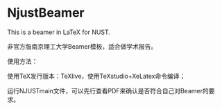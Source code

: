 # NjustBeamer

This is a beamer in LaTeX for NUST.

非官方版南京理工大学Beamer模板，适合做学术报告。

使用方法：

使用TeX发行版本：TeXlive，使用TeXstudio+XeLatex命令编译；

运行NJUSTmain文件，可以先行查看PDF来确认是否符合自己对Beamer的要求。
